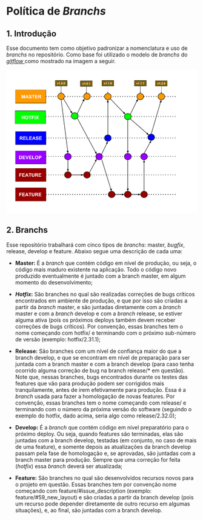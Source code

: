 # Política de _Branchs_

## 1. Introdução

Esse documento tem como objetivo padronizar a nomenclatura e uso de _branchs_ no repositório. Como base foi utilizado o modelo de _branchs_ do [_gitflow_ ](https://danielkummer.github.io/git-flow-cheatsheet/index.pt_BR.html) como mostrado na imagem a seguir.

![Política de _Branchs_](images/branchs_policy.png)

## 2. Branchs

Esse repositório trabalhará com cinco tipos de _branchs_: master, _bugfix_, release, develop e feature. Abaixo segue uma descrição de cada uma:

* **Master:** É a _branch_ que contém código em nível de produção, ou seja, o código mais maduro existente na aplicação. Todo o código novo produzido eventualmente é juntado com a branch master, em algum momento do desenvolvimento;

* **_Hotfix_:** São branches no qual são realizadas correções de bugs críticos encontrados em ambiente de produção, e que por isso são criadas a partir da _branch_ master, e são juntadas diretamente com a _branch_ master e com a _branch_ develop e com a _branch_ release, se estiver alguma ativa (pois os próximos deploys também devem receber correções de bugs críticos). Por convenção, essas branches tem o nome começando com hotfix/ e terminando com o próximo sub-número de versão (exemplo: hotfix/2.31.1);

* **Release:** São branches com um nível de confiança maior do que a branch develop, e que se encontram em nível de preparação para ser juntada com a branch master e com a branch develop (para caso tenha ocorrido alguma correção de bug na branch release/* em questão). Note que, nessas branches, bugs encontrados durante os testes das features que vão para produção podem ser corrigidos mais tranquilamente, antes de irem efetivamente para produção. Essa é a _branch_ usada para fazer a homologação de novas features. Por convenção, essas branches tem o nome começando com release/ e terminando com o número da próxima versão do software (seguindo o exemplo do hotfix, dado acima, seria algo como release/2.32.0);


*  **Develop:** É a _branch_ que contém código em nível preparatório para o próximo deploy. Ou seja, quando features são terminadas, elas são juntadas com a branch develop, testadas (em conjunto, no caso de mais de uma feature), e somente depois as atualizações da branch develop passam pela fase de homologação e, se aprovadas, são juntadas com a branch master para produção. Sempre que uma correção for feita (_hotfix_) essa _branch_ deverá ser atualizada;

* **Feature:** São branches no qual são desenvolvidos recursos novos para o projeto em questão. Essas branches tem por convenção nome começando com feature/#issue_description (exemplo: feature/#59_new_layout) e são criadas a partir da branch develop (pois um recurso pode depender diretamente de outro recurso em algumas situações), e, ao final, são juntadas com a branch develop.
